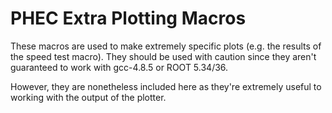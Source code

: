 # PHEC Extra Plotting Macros

These macros are used to make extremely specific plots (e.g. the results
of the speed test macro). They should be used with caution since they
aren't guaranteed to work with gcc-4.8.5 or ROOT 5.34/36.

However, they are nonetheless included here as they're extremely useful
to working with the output of the plotter.
